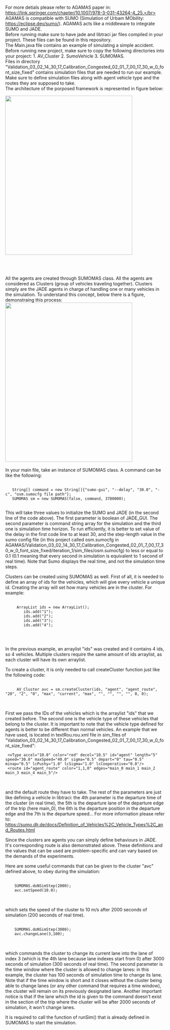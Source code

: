 For more detials please refer to AGAMAS paper in: https://link.springer.com/chapter/10.1007/978-3-031-43264-4_25.</br>
AGAMAS is compatible with SUMO (Simulation of Urbam MObility: https://eclipse.dev/sumo/). AGAMAS acts like a middleware to integrate SUMO and JADE. </br>
Before running make sure to have jade and libtraci jar files compiled in your project. These files can be found in this repository.</br>
The Main.java file contains an example of simulating a simple accident. Before running new project, make sure to copy the following directories into your project: 1. AV_Cluster 2. SumoVehicle 3. SUMOMAS.</br>
Files in directory "Validation_03_02_14_30_17_Calibration_Congested_02_01_7_00_17_30_w_0_font_size_fixed" contains simulation files that are needed to run our example. Make sure to define simulation files along with agent vehicle type and the routes they are supposed to take. </br>
The architecture of the porposed framework is represented in figure below:
</br>


<img src="https://github.com/SEED-CAVS/AGAMAS/blob/main/AGAMAS.png?raw=true" 
     width="400" 
     height="500" style="text-align:center;display:block"/>

     
</br></br></br>
All the agents are created through SUMOMAS class. All the agents are considered as Clusters (group of vehicles traveling together). Clusters simply are the JADE agents in charge of handling one or many vehicles in the simulation. To understand this concept, below there is a figure, demonstraing this process:
</br>
     <img src="https://github.com/SEED-CAVS/AGAMAS/blob/main/AOTS.png?raw=true" 
     width="400" 
     height="500" style="text-align:center;display:block"/>
</br>
In your main file, take an instance of SUMOMAS class. A command can be like the following:</br>
<pre>
  <code>
   String[] command = new String[]{"sumo-gui", "--delay", "30.0", "-c", "osm.sumocfg file path"};
   SUMOMAS sm = new SUMOMAS(false, command, 3780000);
  </code>
</pre>
This will take three values to initialize the SUMO and JADE (in the second line of the code above). The first parameter is boolean of JADE_GUI. The second parameter is command string array for the simulation and the third one is simulation time horizon.
To run efficiently, it is better to set value of the delay in the first code line to at least 30, and the step-length value in the sumo config file (in this project called osm.sumocfg in AGAMAS/Validation_03_02_14_30_17_Calibration_Congested_02_01_7_00_17_30_w_0_font_size_fixed/iteration_1/sim_files/osm.sumocfg) to less or equal to 0.1 (0.1 meaning that every second in simulation is equivalent to 1 second of real time). Note that Sumo displays the real time, and not the simulation time steps. </br>

Clusters can be created using SUMOMAS as well. 
First of all, it is needed to define an array of ids for the vehicles, which will give every vehicle a unique id. Creating the array will set how many vehicles are in the cluster. For example:
<pre>
     <code>
     ArrayList<String> ids = new ArrayList<String>();
        ids.add("1");
        ids.add("2");
        ids.add("3");
        ids.add("4");
     </code>
</pre>
</br>

In the previous example, an arraylist "ids" was created and it contains 4 ids, so 4 vehicles. Multiple clusters require the same amount of ids arraylist, as each cluster will have its own arraylist.

To create a cluster, it is only needed to call createCluster function just like the following code:
<pre>
     <code>
     AV_Cluster avc = sm.createCluster(ids, "agent", "agent_route", "20", "2", "0", "max", "current", "max", "", "", "", "", 0, 0);
     </code>
</pre>
</br>
First we pass the IDs of the vehicles which is the arraylist "ids" that we created before.
The second one is the vehicle type of these vehicles that belong to the cluster. It is important to note that the vehicle type defined for agents is better to be different than normal vehicles. An example that we have used, is located in textRou.rou.xml file in sim_files of "Validation_03_02_14_30_17_Calibration_Congested_02_01_7_00_17_30_w_0_font_size_fixed":


   
     <vType accel="10.0" color="red" decel="10.5" id="agent" length="5" speed="30.0" maxSpeed="40.0" sigma="0.5" depart="0" tau="0.5" minap="0.5" lcPushy="1.0" lcSigma="1.0" lcCooperative="0.0"/>
     <route id="agent_route" color="1,1,0" edges="main_0 main_1 main_2 main_3 main_4 main_5"/>

</br>

 and the default route they have to take. The rest of the parameters are just like defining a vehicle in libtraci:
 the 4th parameter is the departure time of the cluster (in real time), the 5th is the departure lane of the departure edge of the trip (here main_0), the 6th is the departure position in the departure edge and the 7th is the departure speed... For more information please refer to: https://sumo.dlr.de/docs/Definition_of_Vehicles%2C_Vehicle_Types%2C_and_Routes.html </br>

Since the clusters are agents you can simply define behaviours in JADE. </br>
It's corresponding route is also demonstrated above. These definitions and the values that can be used are problem-specific and can vary based on the demands of the experiments. 

Here are some useful commands that can be given to the cluster "avc" defined above, to obey during the simulation:
<pre>
     <code>
    SUMOMAS.doNSimStep(2000);
    avc.setSpeed(10.0);
     </code>
</pre>
</br>
which sets the speed of the cluster to 10 m/s after 2000 seconds of simulation (200 seconds of real time).

<pre>
     <code>
    SUMOMAS.doNSimStep(3000);
    avc.changeLane(3,100);
     </code>
</pre>
</br>
which commands the cluster to change its current lane into the lane of index 3 (which is the 4th lane because lane indexes start from 0) after 3000 seconds of simulation (300 seconds of real time). The second parameter is the time window where the cluster is allowed to change lanes: in this example, the cluster has 100 seconds of simulation time to change its lane. Note that if the time window is short and it closes without the cluster being able to change lanes (or any other command that requires a time window), the cluster will remain on its previously designated lane. Another important notice is that if the lane which the id is given to the command doesn't exist in the section of the trip where the cluster will be after 2000 seconds of simulation, it won't change lanes.


It is required to call the function of runSim() that is already defined in SUMOMAS to start the simulation.</br>